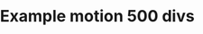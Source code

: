 # Example motion 500 divs

<style>
		body {
				margin: 0 !important;
				padding: 0 !important;
		}

		#palco {
			width: 500px;
			height: 300px;
			border: dimgray;
		}

		.animate {
			width: 29px;
			height: 50px;
			position: absolute;
			background-image: url("./small.png");
		}
</style>
<script src="./wasm_exec.js"></script>
<script>
	const go = new Go();
	WebAssembly.instantiateStreaming(fetch("./main.wasm"), go.importObject).then((result) => {
		go.run(result.instance);
	});
</script>
<div id="palco"></div>